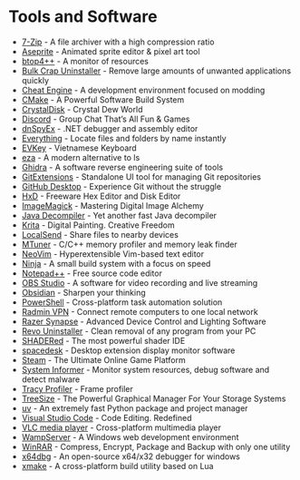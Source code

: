 # Tools and Software

* [7-Zip](https://www.7-zip.org/) - A file archiver with a high compression ratio
* [Aseprite](https://www.aseprite.org/) - Animated sprite editor & pixel art tool
* [btop4++](https://github.com/aristocratos/btop/) - A monitor of resources
* [Bulk Crap Uninstaller](https://www.bcuninstaller.com/) - Remove large amounts of unwanted applications quickly
* [Cheat Engine](https://www.cheatengine.org/) - A development environment focused on modding
* [CMake](https://cmake.org/) - A Powerful Software Build System
* [CrystalDisk](https://crystalmark.info/en/) - Crystal Dew World
* [Discord](https://discord.com/) - Group Chat That’s All Fun & Games
* [dnSpyEx](https://github.com/dnSpyEx/dnSpy/) - .NET debugger and assembly editor
* [Everything](https://www.voidtools.com/) - Locate files and folders by name instantly
* [EVKey](https://evkeyvn.com/) - Vietnamese Keyboard
* [eza](https://eza.rocks/) - A modern alternative to ls
* [Ghidra](https://ghidra-sre.org/) - A software reverse engineering suite of tools
* [GitExtensions](https://gitextensions.github.io/) - Standalone UI tool for managing Git repositories
* [GitHub Desktop](https://github.com/apps/desktop/) - Experience Git without the struggle
* [HxD](https://mh-nexus.de/en/hxd/) - Freeware Hex Editor and Disk Editor
* [ImageMagick](https://imagemagick.org/) - Mastering Digital Image Alchemy
* [Java Decompiler](https://java-decompiler.github.io/) - Yet another fast Java decompiler
* [Krita](https://krita.org/) - Digital Painting. Creative Freedom
* [LocalSend](https://localsend.org/) - Share files to nearby devices
* [MTuner](https://github.com/RudjiGames/MTuner/) - C/C++ memory profiler and memory leak finder
* [NeoVim](https://neovim.io/) - Hyperextensible Vim-based text editor
* [Ninja](https://ninja-build.org/) - A small build system with a focus on speed
* [Notepad++](https://notepad-plus-plus.org/) - Free source code editor
* [OBS Studio](https://obsproject.com/) - A software for video recording and live streaming
* [Obsidian](https://obsidian.md/) - Sharpen your thinking
* [PowerShell](https://microsoft.com/PowerShell/) - Cross-platform task automation solution
* [Radmin VPN](https://www.radmin-vpn.com/) - Connect remote computers to one local network
* [Razer Synapse](https://www.razer.com/synapse-4) - Advanced Device Control and Lighting Software
* [Revo Uninstaller](https://www.revouninstaller.com/) - Clean removal of any program from your PC
* [SHADERed](https://shadered.org/) - The most powerful shader IDE
* [spacedesk](https://www.spacedesk.net/) - Desktop extension display monitor software
* [Steam](https://store.steampowered.com/) - The Ultimate Online Game Platform
* [System Informer](https://systeminformer.com/) - Monitor system resources, debug software and detect malware
* [Tracy Profiler](https://github.com/wolfpld/tracy/) - Frame profiler
* [TreeSize](https://www.jam-software.com/treesize) - The Powerful Graphical Manager For Your Storage Systems
* [uv](https://docs.astral.sh/uv/) - An extremely fast Python package and project manager
* [Visual Studio Code](https://code.visualstudio.com/) - Code Editing. Redefined
* [VLC media player]() - Cross-platform multimedia player
* [WampServer](https://www.wampserver.com/) - A Windows web development environment
* [WinRAR](https://www.win-rar.com/) - Compress, Encrypt, Package and Backup with only one utility
* [x64dbg](https://x64dbg.com/) - An open-source x64/x32 debugger for windows
* [xmake](https://xmake.io/) - A cross-platform build utility based on Lua
